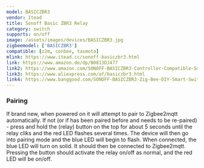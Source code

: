 ```yaml
---
model: BASICZBR3
vendor: Itead
title: Sonoff Basic ZBR3 Relay
category: switch
supports: on/off
image: /assets/images/devices/BASICZBR3.jpg
zigbeemodel: ['BASICZBR3']
compatible: [z2m, conbee, tasmota]
mlink: https://www.itead.cc/sonoff-basiczbr3.html
link: https://www.amazon.de/dp/B0813DJ477
link2: https://www.amazon.com/SONOFF-BASICZBR3-Controller-Compatible-SmartThings/dp/B07ZPRXMMD
link3: https://www.aliexpress.com/af/basiczbr3.html
link4: https://www.banggood.com/SONOFF-BASICZBR3-Zig-Bee-DIY-Smart-Switch-Controlled-Via-SmartThing-APP-Works-With-SmartThings-Hub-Alexa-p-1593931.html
---
```

### Pairing
If brand new, when powered on it will attempt to pair to Zigbee2mqtt automatically. If not (or if has been paired before and needs to be re-paired) - press and hold the (relay) button on the top for about 5 seconds until the relay cliks and the red LED flashes several times. The device will then go into pairing mode and the blue LED will begin to flash. When connected, the blue LED will turn on solid. It should then be connected to Zigbee2mqtt. Pressing the button should activate the relay on/off as normal, and the red LED will be on/off. 


